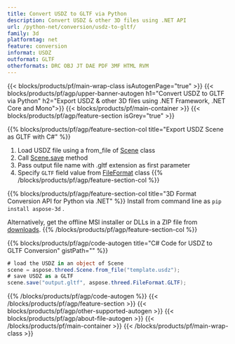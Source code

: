 ```yaml
---
title: Convert USDZ to GLTF via Python 
description: Convert USDZ & other 3D files using .NET API
url: /python-net/conversion/usdz-to-gltf/
family: 3d
platformtag: net
feature: conversion
informat: USDZ
outformat: GLTF
otherformats: DRC OBJ JT DAE PDF 3MF HTML RVM 
---
```


{{< blocks/products/pf/main-wrap-class isAutogenPage="true" >}}
{{< blocks/products/pf/agp/upper-banner-autogen h1="Convert USDZ to GLTF via Python" h2="Export USDZ & other 3D files using .NET Framework, .NET Core and Mono">}}
{{< blocks/products/pf/main-container >}}
{{< blocks/products/pf/agp/feature-section isGrey="true" >}}

{{% blocks/products/pf/agp/feature-section-col title="Export USDZ Scene as GLTF with C#" %}}
1. Load USDZ file using a from_file of [Scene](https://apireference.aspose.com/3d/python-net/aspose.threed/scene) class
2. Call [Scene.save](https://apireference.aspose.com/3d/python-net/aspose.threed/scene/methods/save/index) method
3. Pass output file name with .gltf extension as first parameter
4. Specify `GLTF` field value from [FileFormat](https://apireference.aspose.com/3d/python-net/aspose.threed/fileformat/fields/index) class
{{% /blocks/products/pf/agp/feature-section-col %}}

{{% blocks/products/pf/agp/feature-section-col title="3D Format Conversion API for Python via .NET" %}}
Install from command line as ```pip install aspose-3d``` .

Alternatively, get the offline MSI installer or DLLs in a ZIP file from [downloads](https://releases.aspose.com/3d/python-net).
{{% /blocks/products/pf/agp/feature-section-col %}}

{{% blocks/products/pf/agp/code-autogen title="C# Code for USDZ to GLTF Conversion" gistPath="" %}}
```cs
# load the USDZ in an object of Scene 
scene = aspose.threed.Scene.from_file("template.usdz");
# save USDZ as a GLTF 
scene.save("output.gltf", aspose.threed.FileFormat.GLTF);
```
{{% /blocks/products/pf/agp/code-autogen %}}
{{< /blocks/products/pf/agp/feature-section >}}
{{< blocks/products/pf/agp/other-supported-autogen >}}
{{< blocks/products/pf/agp/about-file-autogen >}}
{{< /blocks/products/pf/main-container >}}
{{< /blocks/products/pf/main-wrap-class >}}
